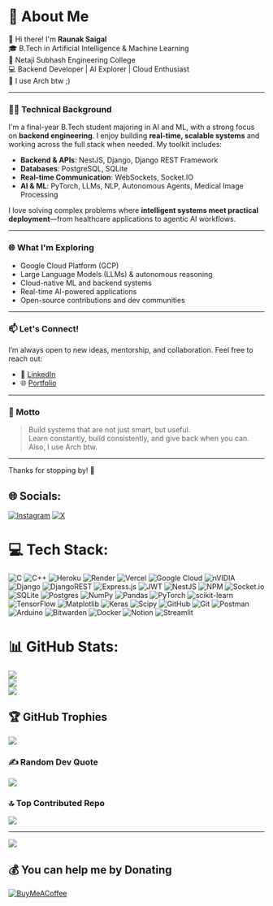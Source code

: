 # 💫 About Me

👋 Hi there! I'm **Raunak Saigal**  
🎓 B.Tech in Artificial Intelligence & Machine Learning  
🏫 Netaji Subhash Engineering College  
💻 Backend Developer | AI Explorer | Cloud Enthusiast  
🐧 I use Arch btw ;)

---

### 👨‍💻 Technical Background

I'm a final-year B.Tech student majoring in AI and ML, with a strong focus on **backend engineering**. I enjoy building **real-time, scalable systems** and working across the full stack when needed. My toolkit includes:

- **Backend & APIs**: NestJS, Django, Django REST Framework  
- **Databases**: PostgreSQL, SQLite  
- **Real-time Communication**: WebSockets, Socket.IO  
- **AI & ML**: PyTorch, LLMs, NLP, Autonomous Agents, Medical Image Processing

I love solving complex problems where **intelligent systems meet practical deployment**—from healthcare applications to agentic AI workflows.

---

### 🌐 What I'm Exploring

- Google Cloud Platform (GCP)  
- Large Language Models (LLMs) & autonomous reasoning  
- Cloud-native ML and backend systems  
- Real-time AI-powered applications  
- Open-source contributions and dev communities

---

### 📫 Let's Connect!

I’m always open to new ideas, mentorship, and collaboration. Feel free to reach out:

- 🔗 [LinkedIn](https://www.linkedin.com/in/raunaksaigal/)  
- 🌐 [Portfolio](https://raunaksaigal.github.io/)  

---

### 🧠 Motto

> Build systems that are not just smart, but useful.  
> Learn constantly, build consistently, and give back when you can.  
> Also, I use Arch btw.

---

Thanks for stopping by! 👋


## 🌐 Socials:
[![Instagram](https://img.shields.io/badge/Instagram-%23E4405F.svg?logo=Instagram&logoColor=white)](https://instagram.com/@BL4CK81RD) [![X](https://img.shields.io/badge/X-black.svg?logo=X&logoColor=white)](https://x.com/BL4CK_81RD) 

# 💻 Tech Stack:
![C](https://img.shields.io/badge/c-%2300599C.svg?style=for-the-badge&logo=c&logoColor=white) ![C++](https://img.shields.io/badge/c++-%2300599C.svg?style=for-the-badge&logo=c%2B%2B&logoColor=white) ![Heroku](https://img.shields.io/badge/heroku-%23430098.svg?style=for-the-badge&logo=heroku&logoColor=white) ![Render](https://img.shields.io/badge/Render-%46E3B7.svg?style=for-the-badge&logo=render&logoColor=white) ![Vercel](https://img.shields.io/badge/vercel-%23000000.svg?style=for-the-badge&logo=vercel&logoColor=white) ![Google Cloud](https://img.shields.io/badge/GoogleCloud-%234285F4.svg?style=for-the-badge&logo=google-cloud&logoColor=white) ![nVIDIA](https://img.shields.io/badge/cuda-000000.svg?style=for-the-badge&logo=nVIDIA&logoColor=green) ![Django](https://img.shields.io/badge/django-%23092E20.svg?style=for-the-badge&logo=django&logoColor=white) ![DjangoREST](https://img.shields.io/badge/DJANGO-REST-ff1709?style=for-the-badge&logo=django&logoColor=white&color=ff1709&labelColor=gray) ![Express.js](https://img.shields.io/badge/express.js-%23404d59.svg?style=for-the-badge&logo=express&logoColor=%2361DAFB) ![JWT](https://img.shields.io/badge/JWT-black?style=for-the-badge&logo=JSON%20web%20tokens) ![NestJS](https://img.shields.io/badge/nestjs-%23E0234E.svg?style=for-the-badge&logo=nestjs&logoColor=white) ![NPM](https://img.shields.io/badge/NPM-%23CB3837.svg?style=for-the-badge&logo=npm&logoColor=white) ![Socket.io](https://img.shields.io/badge/Socket.io-black?style=for-the-badge&logo=socket.io&badgeColor=010101) ![SQLite](https://img.shields.io/badge/sqlite-%2307405e.svg?style=for-the-badge&logo=sqlite&logoColor=white) ![Postgres](https://img.shields.io/badge/postgres-%23316192.svg?style=for-the-badge&logo=postgresql&logoColor=white) ![NumPy](https://img.shields.io/badge/numpy-%23013243.svg?style=for-the-badge&logo=numpy&logoColor=white) ![Pandas](https://img.shields.io/badge/pandas-%23150458.svg?style=for-the-badge&logo=pandas&logoColor=white) ![PyTorch](https://img.shields.io/badge/PyTorch-%23EE4C2C.svg?style=for-the-badge&logo=PyTorch&logoColor=white) ![scikit-learn](https://img.shields.io/badge/scikit--learn-%23F7931E.svg?style=for-the-badge&logo=scikit-learn&logoColor=white) ![TensorFlow](https://img.shields.io/badge/TensorFlow-%23FF6F00.svg?style=for-the-badge&logo=TensorFlow&logoColor=white) ![Matplotlib](https://img.shields.io/badge/Matplotlib-%23ffffff.svg?style=for-the-badge&logo=Matplotlib&logoColor=black) ![Keras](https://img.shields.io/badge/Keras-%23D00000.svg?style=for-the-badge&logo=Keras&logoColor=white) ![Scipy](https://img.shields.io/badge/SciPy-%230C55A5.svg?style=for-the-badge&logo=scipy&logoColor=%white) ![GitHub](https://img.shields.io/badge/github-%23121011.svg?style=for-the-badge&logo=github&logoColor=white) ![Git](https://img.shields.io/badge/git-%23F05033.svg?style=for-the-badge&logo=git&logoColor=white) ![Postman](https://img.shields.io/badge/Postman-FF6C37?style=for-the-badge&logo=postman&logoColor=white) ![Arduino](https://img.shields.io/badge/-Arduino-00979D?style=for-the-badge&logo=Arduino&logoColor=white) ![Bitwarden](https://img.shields.io/badge/bitwarden-%23175DDC.svg?style=for-the-badge&logo=bitwarden&logoColor=white) ![Docker](https://img.shields.io/badge/docker-%230db7ed.svg?style=for-the-badge&logo=docker&logoColor=white) ![Notion](https://img.shields.io/badge/Notion-%23000000.svg?style=for-the-badge&logo=notion&logoColor=white) ![Streamlit](https://img.shields.io/badge/Streamlit-%23FE4B4B.svg?style=for-the-badge&logo=streamlit&logoColor=white)
# 📊 GitHub Stats:
![](https://pixel-profile-ui.vercel.app/api/github-stats?username=raunaksaigal&screen_effect=true&include_all_commits=true&pixelate_avatar=true&theme=road_trip&theme=road_trip&color=%23ffffffFF)<br/>
![](https://nirzak-streak-stats.vercel.app/?user=raunaksaigal&theme=blue_navy&hide_border=false)<br/>
![](https://github-readme-stats.vercel.app/api/top-langs/?username=raunaksaigal&theme=blue_navy&hide_border=false&include_all_commits=true&count_private=true&layout=compact)

## 🏆 GitHub Trophies
![](https://github-profile-trophy.vercel.app/?username=raunaksaigal&theme=gruvbox&no-frame=false&no-bg=false&margin-w=4)

### ✍️ Random Dev Quote
![](https://quotes-github-readme.vercel.app/api?type=horizontal&theme=gruvbox)

### 🔝 Top Contributed Repo
![](https://github-contributor-stats.vercel.app/api?username=raunaksaigal&limit=5&theme=dark&combine_all_yearly_contributions=true)

---
[![](https://visitcount.itsvg.in/api?id=raunaksaigal&icon=0&color=0)](https://visitcount.itsvg.in)

  ## 💰 You can help me by Donating
  [![BuyMeACoffee](https://img.shields.io/badge/Buy%20Me%20a%20Coffee-ffdd00?style=for-the-badge&logo=buy-me-a-coffee&logoColor=black)](https://buymeacoffee.com/raunaksaigal) 

  
<!-- Proudly created with GPRM ( https://gprm.itsvg.in ) -->
